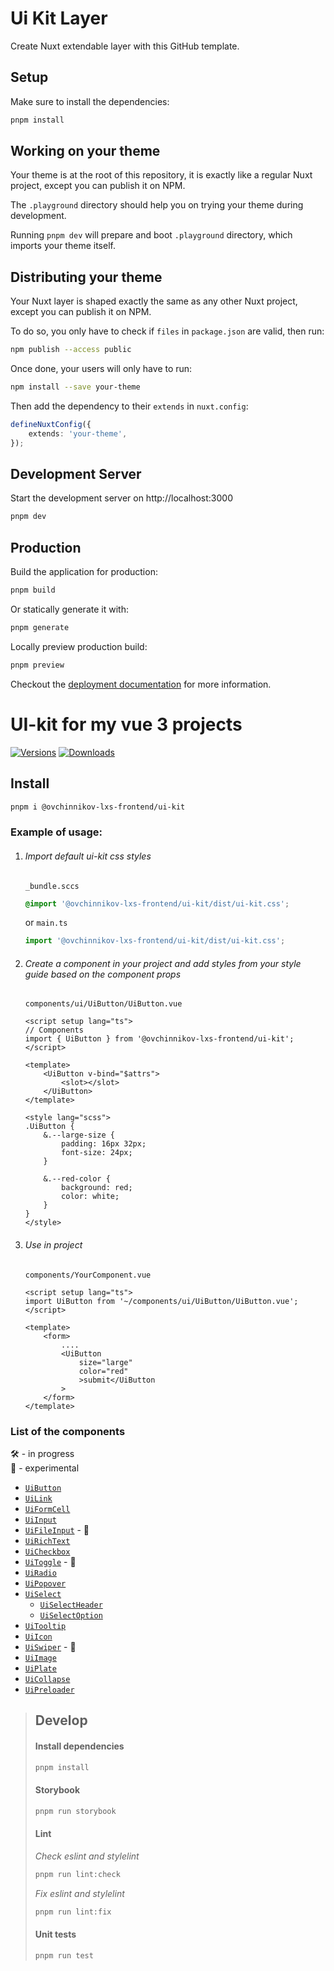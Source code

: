 # Ui Kit Layer

Create Nuxt extendable layer with this GitHub template.

## Setup

Make sure to install the dependencies:

```bash
pnpm install
```

## Working on your theme

Your theme is at the root of this repository, it is exactly like a regular Nuxt project, except you can publish it on NPM.

The `.playground` directory should help you on trying your theme during development.

Running `pnpm dev` will prepare and boot `.playground` directory, which imports your theme itself.

## Distributing your theme

Your Nuxt layer is shaped exactly the same as any other Nuxt project, except you can publish it on NPM.

To do so, you only have to check if `files` in `package.json` are valid, then run:

```bash
npm publish --access public
```

Once done, your users will only have to run:

```bash
npm install --save your-theme
```

Then add the dependency to their `extends` in `nuxt.config`:

```ts
defineNuxtConfig({
    extends: 'your-theme',
});
```

## Development Server

Start the development server on http://localhost:3000

```bash
pnpm dev
```

## Production

Build the application for production:

```bash
pnpm build
```

Or statically generate it with:

```bash
pnpm generate
```

Locally preview production build:

```bash
pnpm preview
```

Checkout the [deployment documentation](https://nuxt.com/docs/getting-started/deployment) for more information.

# UI-kit for my vue 3 projects

[![Versions](https://img.shields.io/npm/v/@ovchinnikov-lxs-frontend/ui-kit.svg)](https://www.npmjs.com/package/@ovchinnikov-lxs-frontend/ui-kit) [![Downloads](https://img.shields.io/npm/dt/@ovchinnikov-lxs-frontend/ui-kit.svg)](https://www.npmjs.com/package/@ovchinnikov-lxs-frontend/ui-kit)

## Install

```sh
pnpm i @ovchinnikov-lxs-frontend/ui-kit
```

### Example of usage:

1. ###### Import default ui-kit css styles
    `_bundle.sccs`
    ```scss
    @import '@ovchinnikov-lxs-frontend/ui-kit/dist/ui-kit.css';
    ```
    or `main.ts`
    ```typescript
    import '@ovchinnikov-lxs-frontend/ui-kit/dist/ui-kit.css';
    ```
2. ###### Create a component in your project and add styles from your style guide based on the component props
    `components/ui/UiButton/UiButton.vue`
    ```vue
    <script setup lang="ts">
    // Components
    import { UiButton } from '@ovchinnikov-lxs-frontend/ui-kit';
    </script>

    <template>
        <UiButton v-bind="$attrs">
            <slot></slot>
        </UiButton>
    </template>

    <style lang="scss">
    .UiButton {
        &.--large-size {
            padding: 16px 32px;
            font-size: 24px;
        }

        &.--red-color {
            background: red;
            color: white;
        }
    }
    </style>
    ```
3. ###### Use in project

    `components/YourComponent.vue`

    ```vue
    <script setup lang="ts">
    import UiButton from '~/components/ui/UiButton/UiButton.vue';
    </script>

    <template>
        <form>
            ....
            <UiButton
                size="large"
                color="red"
                >submit</UiButton
            >
        </form>
    </template>
    ```

### List of the components

🛠 - in progress  
🚧 - experimental

-   [`UiButton`](src%2Fcomponents%2FUiButton%2FUiButton.vue)
-   [`UiLink`](src%2Fcomponents%2FUiLink%2FUiLink.vue)
-   [`UiFormCell`](src%2Fcomponents%2FOFormCell%2FOFormCell.vue)
-   [`UiInput`](src%2Fcomponents%2FUiInput%2FUiInput.vue)
-   [`UiFileInput`](src%2Fcomponents%2FUiFileInput%2FUiFileInput.vue) - 🚧
-   [`UiRichText`](src%2Fcomponents%2FUiRichText%2FUiRichText.vue)
-   [`UiCheckbox`](src%2Fcomponents%2FUiCheckbox%2FUiCheckbox.vue)
-   [`UiToggle`](src%2Fcomponents%2FUiToggle%2FUiToggle.vue) - 🚧
-   [`UiRadio`](src%2Fcomponents%2FUiRadio%2FUiRadio.vue)
-   [`UiPopover`](src%2Fcomponents%2FUiPopover%2FUiPopover.vue)
-   [`UiSelect`](src%2Fcomponents%2FUiSelect%2FUiSelect.vue)
    -   [`UiSelectHeader`](src%2Fcomponents%2FUiSelect%2FUiSelectHeader.vue)
    -   [`UiSelectOption`](src%2Fcomponents%2FUiSelect%2FUiSelectOption.vue)
-   [`UiTooltip`](src%2Fcomponents%2FUiTooltip%2FUiTooltip.vue)
-   [`UiIcon`](src%2Fcomponents%2FUiIcon%2FUiIcon.vue)
-   [`UiSwiper`](src%2Fcomponents%2FUiSwiper%2FUiSwiper.vue) - 🚧
-   [`UiImage`](src%2Fcomponents%2FUiImage%2FUiImage.vue)
-   [`UiPlate`](src%2Fcomponents%2FUiPlate%2FUiPlate.vue)
-   [`UiCollapse`](src%2Fcomponents%2FUiCollapse%2FUiCollapse.vue)
-   [`UiPreloader`](src%2Fcomponents%2FUiPreloader%2FUiPreloader.vue)

> ## Develop
>
> #### Install dependencies
>
> ```sh
> pnpm install
> ```
>
> #### Storybook
>
> ```sh
> pnpm run storybook
> ```
>
> #### Lint
>
> _Check eslint and stylelint_
>
> ```sh
> pnpm run lint:check
> ```
>
> _Fix eslint and stylelint_
>
> ```sh
> pnpm run lint:fix
> ```
>
> #### Unit tests
>
> ```sh
> pnpm run test
> ```
